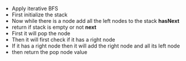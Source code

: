 - Apply iterative BFS
- First initialize the stack
- Now while there is a node add all the left nodes to the stack
**hasNext**
- return if stack is empty or not
**next**
- First it will pop the node
- Then it will first check if it has a right node
- If it has a right node then it will add the right node and all its left node
- then return the pop node value